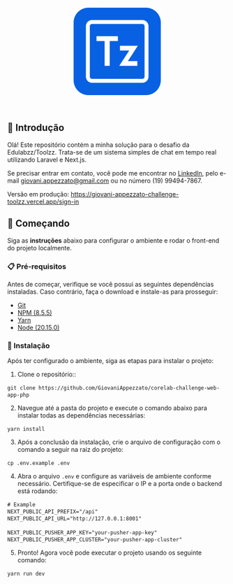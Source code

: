<p align="center">
    <a href="https://www.toolzz.com.br/home" target="_blank"> 
        <img src="./src/assets/images/toolzz-xs.webp" width="200" style="margin-bottom: 30px;">    
    </a>
</p>

## 📝 Introdução

Olá! Este repositório contém a minha solução para o desafio da Edulabzz/Toolzz. Trata-se de um sistema simples de chat em tempo real utilizando Laravel e Next.js.

Se precisar entrar em contato, você pode me encontrar no [LinkedIn](https://www.linkedin.com/in/giovani-appezzato-414a6424b/), pelo e-mail giovani.appezzato@gmail.com ou no número (19) 99494-7867.

Versão em produção: https://giovani-appezzato-challenge-toolzz.vercel.app/sign-in

## 🚀 Começando

Siga as **instruções** abaixo para configurar o ambiente e rodar o front-end do projeto localmente.

### 📋 Pré-requisitos

Antes de começar, verifique se você possui as seguintes dependências instaladas. Caso contrário, faça o download e instale-as para prosseguir:

* [Git](https://git-scm.com/downloads) 
* [NPM (8.5.5)](https://www.npmjs.com/)
* [Yarn](https://yarnpkg.com/)
* [Node (20.15.0)](https://nodejs.org/en/)

### 🔧 Instalação

Após ter configurado o ambiente, siga as etapas para instalar o projeto:

1. Clone o repositório::

```
git clone https://github.com/GiovaniAppezzato/corelab-challenge-web-app-php
```

2. Navegue até a pasta do projeto e execute o comando abaixo para instalar todas as dependências necessárias:

```
yarn install
```

3. Após a conclusão da instalação, crie o arquivo de configuração com o comando a seguir na raiz do projeto:

```
cp .env.example .env
```

4. Abra o arquivo `.env` e configure as variáveis de ambiente conforme necessário. Certifique-se de especificar o IP e a porta onde o backend está rodando:

```
# Example
NEXT_PUBLIC_API_PREFIX="/api"
NEXT_PUBLIC_API_URL="http://127.0.0.1:8001"

NEXT_PUBLIC_PUSHER_APP_KEY="your-pusher-app-key"
NEXT_PUBLIC_PUSHER_APP_CLUSTER="your-pusher-app-cluster"
```

5. Pronto! Agora você pode executar o projeto usando os seguinte comando:

```
yarn run dev
```
